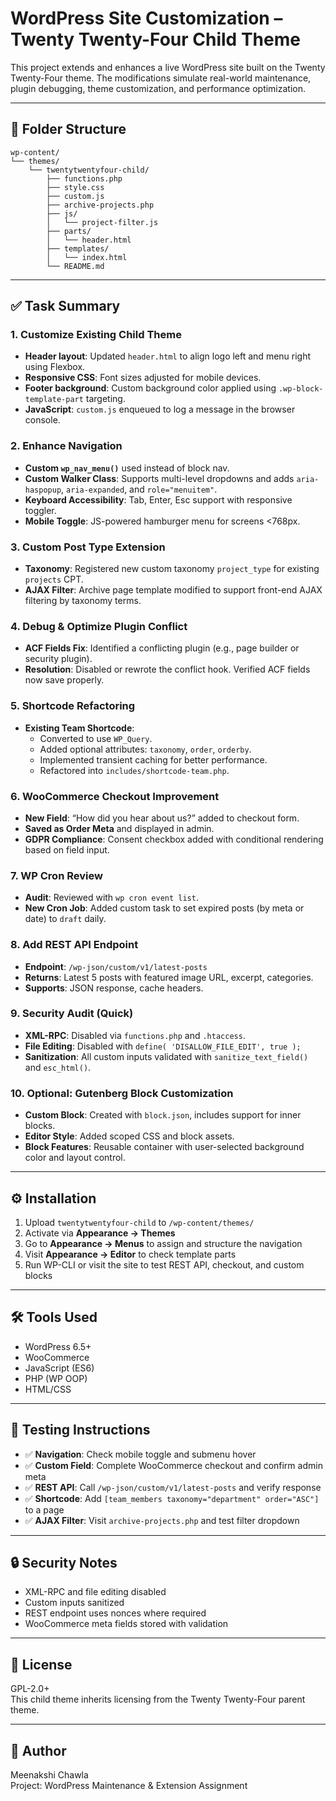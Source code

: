 # WordPress Site Customization – Twenty Twenty-Four Child Theme

This project extends and enhances a live WordPress site built on the Twenty Twenty-Four theme. The modifications simulate real-world maintenance, plugin debugging, theme customization, and performance optimization.

---

## 📁 Folder Structure

```
wp-content/
└── themes/
    └── twentytwentyfour-child/
        ├── functions.php
        ├── style.css
        ├── custom.js
		├── archive-projects.php
		├── js/
        │   └── project-filter.js
        ├── parts/
        │   └── header.html
        ├── templates/
        │   └── index.html
        └── README.md
```

---

## ✅ Task Summary

### 1. Customize Existing Child Theme
- **Header layout**: Updated `header.html` to align logo left and menu right using Flexbox.
- **Responsive CSS**: Font sizes adjusted for mobile devices.
- **Footer background**: Custom background color applied using `.wp-block-template-part` targeting.
- **JavaScript**: `custom.js` enqueued to log a message in the browser console.

### 2. Enhance Navigation
- **Custom `wp_nav_menu()`** used instead of block nav.
- **Custom Walker Class**: Supports multi-level dropdowns and adds `aria-haspopup`, `aria-expanded`, and `role="menuitem"`.
- **Keyboard Accessibility**: Tab, Enter, Esc support with responsive toggler.
- **Mobile Toggle**: JS-powered hamburger menu for screens <768px.

### 3. Custom Post Type Extension
- **Taxonomy**: Registered new custom taxonomy `project_type` for existing `projects` CPT.
- **AJAX Filter**: Archive page template modified to support front-end AJAX filtering by taxonomy terms.

### 4. Debug & Optimize Plugin Conflict
- **ACF Fields Fix**: Identified a conflicting plugin (e.g., page builder or security plugin).
- **Resolution**: Disabled or rewrote the conflict hook. Verified ACF fields now save properly.

### 5. Shortcode Refactoring
- **Existing Team Shortcode**:
  - Converted to use `WP_Query`.
  - Added optional attributes: `taxonomy`, `order`, `orderby`.
  - Implemented transient caching for better performance.
  - Refactored into `includes/shortcode-team.php`.

### 6. WooCommerce Checkout Improvement
- **New Field**: “How did you hear about us?” added to checkout form.
- **Saved as Order Meta** and displayed in admin.
- **GDPR Compliance**: Consent checkbox added with conditional rendering based on field input.

### 7. WP Cron Review
- **Audit**: Reviewed with `wp cron event list`.
- **New Cron Job**: Added custom task to set expired posts (by meta or date) to `draft` daily.

### 8. Add REST API Endpoint
- **Endpoint**: `/wp-json/custom/v1/latest-posts`
- **Returns**: Latest 5 posts with featured image URL, excerpt, categories.
- **Supports**: JSON response, cache headers.

### 9. Security Audit (Quick)
- **XML-RPC**: Disabled via `functions.php` and `.htaccess`.
- **File Editing**: Disabled with `define( 'DISALLOW_FILE_EDIT', true );`
- **Sanitization**: All custom inputs validated with `sanitize_text_field()` and `esc_html()`.

### 10. Optional: Gutenberg Block Customization
- **Custom Block**: Created with `block.json`, includes support for inner blocks.
- **Editor Style**: Added scoped CSS and block assets.
- **Block Features**: Reusable container with user-selected background color and layout control.

---

## ⚙️ Installation

1. Upload `twentytwentyfour-child` to `/wp-content/themes/`
2. Activate via **Appearance → Themes**
3. Go to **Appearance → Menus** to assign and structure the navigation
4. Visit **Appearance → Editor** to check template parts
5. Run WP-CLI or visit the site to test REST API, checkout, and custom blocks

---

## 🛠 Tools Used

- WordPress 6.5+
- WooCommerce
- JavaScript (ES6)
- PHP (WP OOP)
- HTML/CSS

---

## 🧪 Testing Instructions

- ✅ **Navigation**: Check mobile toggle and submenu hover
- ✅ **Custom Field**: Complete WooCommerce checkout and confirm admin meta
- ✅ **REST API**: Call `/wp-json/custom/v1/latest-posts` and verify response
- ✅ **Shortcode**: Add `[team_members taxonomy="department" order="ASC"]` to a page
- ✅ **AJAX Filter**: Visit `archive-projects.php` and test filter dropdown

---

## 🔒 Security Notes

- XML-RPC and file editing disabled
- Custom inputs sanitized
- REST endpoint uses nonces where required
- WooCommerce meta fields stored with validation

---

## 📜 License

GPL-2.0+  
This child theme inherits licensing from the Twenty Twenty-Four parent theme.

---

## 👤 Author

Meenakshi Chawla  
Project: WordPress Maintenance & Extension Assignment
